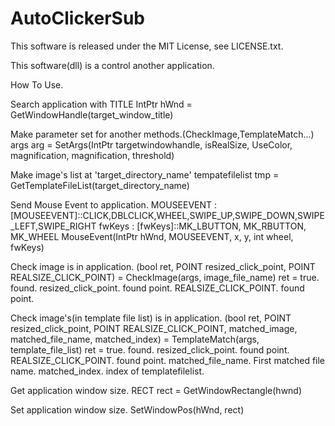 # AutoClickerSub
This software is released under the MIT License, see LICENSE.txt.

This software(dll) is a control another application.

How To Use.

Search application with TITLE
IntPtr hWnd = GetWindowHandle(target_window_title)

Make parameter set for another methods.(CheckImage,TemplateMatch...)
args arg = SetArgs(IntPtr targetwindowhandle, isRealSize, UseColor, magnification, magnification, threshold)

Make image's list at  'target_directory_name'
tempatefilelist tmp =  GetTemplateFileList(target_directory_name)

Send Mouse Event to application.
	MOUSEEVENT : [MOUSEEVENT]::CLICK,DBLCLICK,WHEEL,SWIPE_UP,SWIPE_DOWN,SWIPE_LEFT,SWIPE_RIGHT
	fwKeys : [fwKeys]::MK_LBUTTON, MK_RBUTTON, MK_WHEEL
MouseEvent(IntPtr hWnd, MOUSEEVENT, x, y, int wheel, fwKeys)

Check image is in application.
(bool ret, POINT resized_click_point, POINT REALSIZE_CLICK_POINT) =	CheckImage(args, image_file_name)
ret = true. found.
resized_click_point. found point.
REALSIZE_CLICK_POINT. found point.

Check image's(in template file list) is in application.
(bool ret, POINT resized_click_point, POINT REALSIZE_CLICK_POINT, matched_image, matched_file_name, matched_index) = TemplateMatch(args, template_file_list)
ret = true. found.
resized_click_point. found point.
REALSIZE_CLICK_POINT. found point.
matched_file_name. First matched file name.
matched_index. index of templatefilelist.

Get application window size.
RECT rect =	GetWindowRectangle(hwnd)

Set application window size.
SetWindowPos(hWnd, rect)
